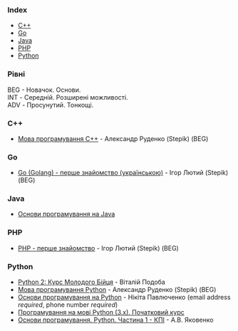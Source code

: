 ### Index

* [C++](#cpp)
* [Go](#go)
* [Java](#java)
* [PHP](#php)
* [Python](#python)


### Рівні

BEG - Hовачок. Основи.       
INT - Середній. Розширені можливості.       
ADV - Просунутий. Тонкощі.


### <a id="cpp"></a>C++

* [Мова програмування C++](https://stepik.org/course/67114) - Александр Руденко (Stepik) (BEG)


### Go

* [Go (Golang) - перше знайомство (українською)](https://stepik.org/course/171599) - Ігор Лютий (Stepik) (BEG)

### Java

* [Основи програмування на Java](https://courses.prometheus.org.ua/courses/EPAM/JAVA101/2016_T2/about)


### PHP

* [PHP - перше знайомство](https://stepik.org/course/125585) - Ігор Лютий (Stepik) (BEG)


### Python

* [Python 2: Курс Молодого Бійця](http://www.vitaliypodoba.com/tutorials/python2-beginners-course/) - Віталій Подоба
* [Мова програмування Python](https://stepik.org/course/101696) - Александр Руденко (Stepik) (BEG)
* [Основи програмування на Python](https://courses.prometheus.org.ua/courses/KPI/Programming101/2015_T1/about) - Нікіта Павлюченко (email address *required*, phone number *required*)
* [Програмування на мові Python (3.x). Початковий курс](https://sites.google.com/site/pythonukr/vstup)
* [Основи програмування. Python. Частина 1 - КПІ](https://ela.kpi.ua/handle/123456789/25111) - А.В. Яковенко
